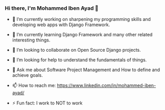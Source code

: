 ### Hi there, I'm Mohammed Iben Ayad 👋

<!--
**webontos/webontos** is a ✨ _special_ ✨ repository because its `README.md` (this file) appears on your GitHub profile.
-->

- 🔭 I’m currently working on sharpening my programming skills and developing web apps with Django Framework.

- 🌱 I’m currently learning Django Framework and many other related interesting things.

- 👯 I’m looking to collaborate on Open Source Django projects.

- 🤔 I’m looking for help to understand the fundamentals of things.

- 💬 Ask me about Software Project Management and How to define and achieve goals.

- 📫 How to reach me: https://www.linkedin.com/in/mohammed-iben-ayad/

- ⚡ Fun fact: I work to NOT to work

